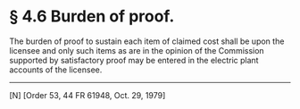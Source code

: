 # § 4.6   Burden of proof.

The burden of proof to sustain each item of claimed cost shall be upon the licensee and only such items as are in the opinion of the Commission supported by satisfactory proof may be entered in the electric plant accounts of the licensee.



---

[N] [Order 53, 44 FR 61948, Oct. 29, 1979] 




